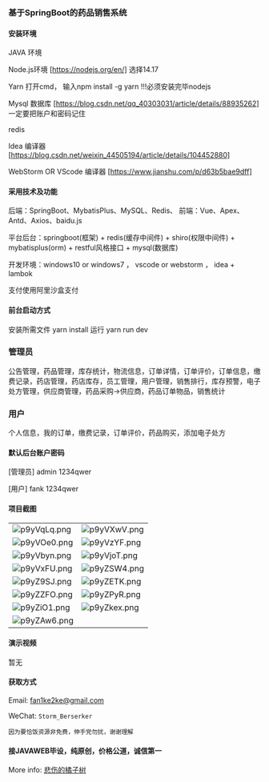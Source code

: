 ### 基于SpringBoot的药品销售系统

#### 安装环境

JAVA 环境 

Node.js环境 [https://nodejs.org/en/] 选择14.17

Yarn 打开cmd， 输入npm install -g yarn !!!必须安装完毕nodejs

Mysql 数据库 [https://blog.csdn.net/qq_40303031/article/details/88935262] 一定要把账户和密码记住

redis 

Idea 编译器 [https://blog.csdn.net/weixin_44505194/article/details/104452880]

WebStorm OR VScode 编译器 [https://www.jianshu.com/p/d63b5bae9dff]

#### 采用技术及功能

后端：SpringBoot、MybatisPlus、MySQL、Redis、
前端：Vue、Apex、Antd、Axios、baidu.js


平台后台：springboot(框架) + redis(缓存中间件) + shiro(权限中间件) + mybatisplus(orm) + restful风格接口 + mysql(数据库)

开发环境：windows10 or windows7 ， vscode or webstorm ， idea + lambok

支付使用阿里沙盒支付

#### 前台启动方式

安装所需文件 yarn install 
运行 yarn run dev

### 管理员
公告管理，药品管理，库存统计，物流信息，订单详情，订单评价，订单信息，缴费记录，药店管理，药店库存，员工管理，用户管理，销售排行，库存预警，电子处方管理，供应商管理，药品采购->供应商，药品订单物品，销售统计

### 用户
个人信息，我的订单，缴费记录，订单评价，药品购买，添加电子处方

#### 默认后台账户密码

[管理员]
admin
1234qwer

[用户]
fank
1234qwer

#### 项目截图

|  |  |
|---------------------|---------------------|
|![p9yVqLq.png](https://s1.ax1x.com/2023/05/12/p9yVqLq.png) | ![p9yVXwV.png](https://s1.ax1x.com/2023/05/12/p9yVXwV.png) |
|![p9yVOe0.png](https://s1.ax1x.com/2023/05/12/p9yVOe0.png) | ![p9yVzYF.png](https://s1.ax1x.com/2023/05/12/p9yVzYF.png) |
|![p9yVbyn.png](https://s1.ax1x.com/2023/05/12/p9yVbyn.png) | ![p9yVjoT.png](https://s1.ax1x.com/2023/05/12/p9yVjoT.png) |
|![p9yVxFU.png](https://s1.ax1x.com/2023/05/12/p9yVxFU.png) | ![p9yZSW4.png](https://s1.ax1x.com/2023/05/12/p9yZSW4.png) |
|![p9yZ9SJ.png](https://s1.ax1x.com/2023/05/12/p9yZ9SJ.png) | ![p9yZETK.png](https://s1.ax1x.com/2023/05/12/p9yZETK.png) |
|![p9yZZFO.png](https://s1.ax1x.com/2023/05/12/p9yZZFO.png) | ![p9yZPyR.png](https://s1.ax1x.com/2023/05/12/p9yZPyR.png) |
|![p9yZiO1.png](https://s1.ax1x.com/2023/05/12/p9yZiO1.png) | ![p9yZkex.png](https://s1.ax1x.com/2023/05/12/p9yZkex.png) |
|![p9yZAw6.png](https://s1.ax1x.com/2023/05/12/p9yZAw6.png)

#### 演示视频

暂无

#### 获取方式

Email: fan1ke2ke@gmail.com

WeChat: `Storm_Berserker`

`因为要恰饭资源非免费，伸手党勿扰，谢谢理解`

#### 接JAVAWEB毕设，纯原创，价格公道，诚信第一

More info: [悲伤的橘子树](https://berserker287.github.io/)

